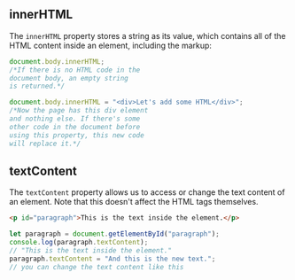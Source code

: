 ## innerHTML
The `innerHTML` property stores a string as its value, which contains all of the HTML content inside an element, including the markup:
```js
document.body.innerHTML; 
/*If there is no HTML code in the 
document body, an empty string 
is returned.*/
```

```js
document.body.innerHTML = "<div>Let's add some HTML</div>"; 
/*Now the page has this div element 
and nothing else. If there's some 
other code in the document before 
using this property, this new code 
will replace it.*/
```

## textContent
The `textContent` property allows us to access or change the text content of an element. Note that this doesn't affect the HTML tags themselves.

```html
<p id="paragraph">This is the text inside the element.</p>
```

```js
let paragraph = document.getElementById("paragraph");
console.log(paragraph.textContent); 
// "This is the text inside the element."
paragraph.textContent = "And this is the new text."; 
// you can change the text content like this
```